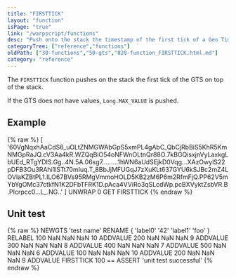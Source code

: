 ```yaml
---
title: "FIRSTTICK"
layout: "function"
isPage: "true"
link: "/warpscript/functions"
desc: "Push onto the stack the timestamp of the first tick of a Geo Time Series"
categoryTree: ["reference","functions"]
oldPath: ["30-functions","50-gts","820-function_FIRSTTICK.html.md"]
category: "reference"
---
```



The `FIRSTTICK` function pushes on the stack the first tick of the GTS on top of the stack.

If the GTS does not have values, `Long.MAX_VALUE` is pushed.


## Example ##

{% raw %}
<warp10-warpscript-widget backend="{{backend}}"  exec-endpoint="{{execEndpoint}}">
[
  '60VgNqxhAaCdS6_uOLtZNMGWAbGpS5xmPL4gAbC_QbCjRbBiS5KhR5KmNMGpRaJQ.cV3Aa4kR.WZQqBiO54oNFWnOLtnQr88O.7kBGQisxjnVyLaxkgLbUEd_RTgYDIS.Gg..4N.5A.06sg7.........1hWN6aUdSEjkD0Vqg...XAzOwylS22pDFB3Ou3RAhi1lSTt70mIuq.T_8BbJjMFUGqJ7zXuKLt637GYU6kSJBc2mZ4LOVlaKZBtPL1.ILO67BVs95RMgVmmoHOLD5KB2zM6P6m2RfmFjQ.PP62V5mYbYgOMc37ctkfN1K2DFbTFRK1D.pAca4VViRo3qSLcdWp.pcBXVyktZsbVR.B.PIcrpcc0...L_.NG..'
]
UNWRAP
 0 GET
FIRSTTICK
</warp10-warpscript-widget>
{% endraw %}

## Unit test ##

{% raw %}
<warp10-warpscript-widget backend="{{backend}}"  exec-endpoint="{{execEndpoint}}">NEWGTS
'test name'
RENAME
{ 'label0' '42' 'label1' 'foo' }
RELABEL
100  NaN NaN NaN 10 ADDVALUE
200  NaN NaN NaN  9 ADDVALUE
300  NaN NaN NaN  8 ADDVALUE
400  NaN NaN NaN  7 ADDVALUE
500  NaN NaN NaN  6 ADDVALUE
100  NaN NaN NaN 10 ADDVALUE
200  NaN NaN NaN  9 ADDVALUE
FIRSTTICK
100 == ASSERT
'unit test successful'
</warp10-warpscript-widget>
{% endraw %}

